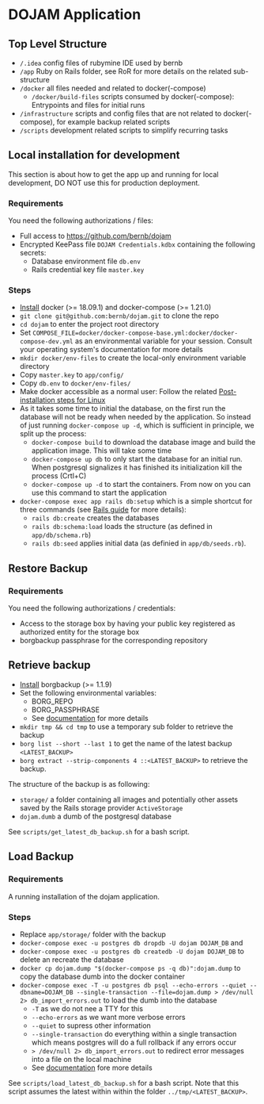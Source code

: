 # DOJAM Application

## Top Level Structure
* `/.idea` config files of rubymine IDE used by bernb
* `/app` Ruby on Rails folder, see RoR for more details on the related sub-structure
* `/docker` all files needed and related to docker(-compose)
  * `/docker/build-files` scripts consumed by docker(-compose): Entrypoints and files for initial runs
* `/infrastructure` scripts and config files that are not related to docker(-compose), for example backup related scripts
* `/scripts` development related scripts to simplify recurring tasks

## Local installation for development
This section is about how to get the app up and running for local development, DO NOT use this for production deployment.

### Requirements
You need the following authorizations / files:
* Full access to https://github.com/bernb/dojam
* Encrypted KeePass file `DOJAM Credentials.kdbx` containing the following secrets:
  * Database environment file `db.env`
  * Rails credential key file `master.key`

### Steps
* [Install](https://docs.docker.com/compose/install/) docker (>= 18.09.1) and docker-compose (>= 1.21.0)
* `git clone git@github.com:bernb/dojam.git` to clone the repo
* `cd dojam` to enter the project root directory
* Set `COMPOSE_FILE=docker/docker-compose-base.yml:docker/docker-compose-dev.yml` as an environmental variable for your session. Consult your operating system's documentation for more details 
* `mkdir docker/env-files` to create the local-only environment variable directory
* Copy `master.key` to `app/config/`
* Copy `db.env` to `docker/env-files/`
* Make docker accessible as a normal user: Follow the related [Post-installation steps for Linux](https://docs.docker.com/engine/install/linux-postinstall/)
* As it takes some time to initial the database, on the first run the database will not be ready when needed by the application. So instead of just running `docker-compose up -d`, which is sufficient in principle, we split up the process:
  * `docker-compose build` to download the database image and build the application image. This will take some time
  * `docker-compose up db` to only start the database for an initial run. When postgresql signalizes it has finished its initialization kill the process (Crtl+C)
  * `docker-compose up -d` to start the containers. From now on you can use this command to start the application
* `docker-compose exec app rails db:setup` which is a simple shortcut for three commands (see [Rails guide](https://guides.rubyonrails.org/active_record_migrations.html) for more details):
  * `rails db:create` creates the databases
  * `rails db:schema:load` loads the structure (as defined in `app/db/schema.rb`)
  * `rails db:seed` applies initial data (as definied in `app/db/seeds.rb`).
  
## Restore Backup

### Requirements
You need the following authorizations / credentials:
* Access to the storage box by having your public key registered as authorized entity for the storage box
* borgbackup passphrase for the corresponding repository

## Retrieve backup
* [Install](https://borgbackup.readthedocs.io/en/stable/installation.html) borgbackup (>= 1.1.9)
* Set the following environmental variables:
  * BORG_REPO
  * BORG_PASSPHRASE 
  * See [documentation](https://borgbackup.readthedocs.io/en/stable/usage/general.html#environment-variables) for more details
* `mkdir tmp && cd tmp` to use a temporary sub folder to retrieve the backup
* `borg list --short --last 1` to get the name of the latest backup `<LATEST_BACKUP>`
* `borg extract --strip-components 4 ::<LATEST_BACKUP>` to retrieve the backup.

The structure of the backup is as following:
* `storage/` a folder containing all images and potentially other assets saved by the Rails storage provider `ActiveStorage`
* `dojam.dumb` a dumb of the postgresql database

See `scripts/get_latest_db_backup.sh` for a bash script.

## Load Backup

### Requirements
A running installation of the dojam application.

### Steps
* Replace `app/storage/` folder with the backup
* `docker-compose exec -u postgres db dropdb -U dojam DOJAM_DB` and 
* `docker-compose exec -u postgres db createdb -U dojam DOJAM_DB` to delete an recreate the database
* `docker cp dojam.dump "$(docker-compose ps -q db)":dojam.dump` to copy the database dumb into the docker container
* `docker-compose exec -T -u postgres db psql --echo-errors --quiet --dbname=DOJAM_DB --single-transaction --file=dojam.dump > /dev/null 2> db_import_errors.out` to load the dumb into the database
  * `-T` as we do not nee a TTY for this
  * `--echo-errors` as we want more verbose errors
  * `--quiet` to supress other information
  * `--single-transaction` do everything within a single transaction which means postgres will do a full rollback if any errors occur
  * `> /dev/null 2> db_import_errors.out` to redirect error messages into a file on the local machine
  * See [documentation](https://docs.docker.com/compose/reference/exec/) fore more details

See `scripts/load_latest_db_backup.sh` for a bash script. Note that this script assumes the latest within within the folder `../tmp/<LATEST_BACKUP>`.
